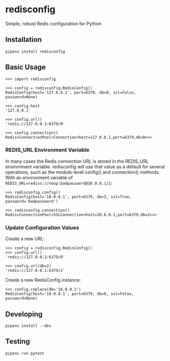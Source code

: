 # redisconfig

Simple, robust Redis configuration for Python

## Installation

```
pipenv install redisconfig
```

## Basic Usage

```
>>> import redisconfig

>>> config = redisconfig.RedisConfig()
RedisConfig(host='127.0.0.1', port=6379, db=0, ssl=False, password=None)

>>> config.host
'127.0.0.1'

>>> config.url()
'redis://127.0.0.1:6379/0'

>>> config.connection()
Redis<ConnectionPool<Connection<host=127.0.0.1,port=6379,db=0>>>
```

### REDIS_URL Environment Variable

In many cases the Redis connection URL is stored in the REDIS_URL environment variable. redisconfig will use that value as a default for several operations, such as the module-level config() and connection() methods. With an environment variable of `REDIS_URL=rediss://noop:badpassword@10.0.0.1/2`:

```
>>> redisconfig.config()
RedisConfig(host='10.0.0.1', port=6379, db=2, ssl=True, password='badpassword')

>>> redisconfig.connection()
Redis<ConnectionPool<SSLConnection<host=10.0.0.1,port=6379,db=2>>>
```

### Update Configuration Values

Create a new URL:

```
>>> config = redisconfig.RedisConfig()
>>> config.url()
'redis://127.0.0.1:6379/0'

>>> config.url(db=2)
'redis://127.0.0.1:6379/2'
```

Create a new RedisConfig instance:

```
>>> config.replace(db='10.0.0.1')
RedisConfig(host='10.0.0.1', port=6379, db=0, ssl=False, password=None)
```

## Developing

```
pipenv install --dev
```

## Testing

```
pipenv run pytest
```
